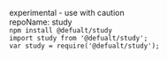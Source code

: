 experimental - use with caution  
repoName: study  
`npm install @defualt/study`  
`import study from '@defualt/study';`  
`var study = require('@defualt/study');`  
